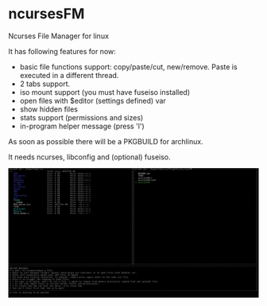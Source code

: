 # ncursesFM
Ncurses File Manager for linux

It has following features for now:
* basic file functions support: copy/paste/cut, new/remove. Paste is executed in a different thread.
* 2 tabs support.
* iso mount support (you must have fuseiso installed)
* open files with $editor (settings defined) var
* show hidden files
* stats support (permissions and sizes)
* in-program helper message (press 'l')

As soon as possible there will be a PKGBUILD for archlinux.

It needs ncurses, libconfig and (optional) fuseiso.

![Alt text](ncursesfm.png?raw=true)